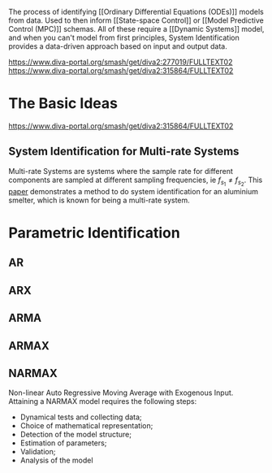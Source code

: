 The process of identifying [[Ordinary Differential Equations (ODEs)]] models from data. Used to then inform [[State-space Control]] or [[Model Predictive Control (MPC)]] schemas. All of these require a [[Dynamic Systems]] model, and when you can't model from first principles, System Identification provides a data-driven approach based on input and output data. 

https://www.diva-portal.org/smash/get/diva2:277019/FULLTEXT02
https://www.diva-portal.org/smash/get/diva2:315864/FULLTEXT02

# The Basic Ideas
https://www.diva-portal.org/smash/get/diva2:315864/FULLTEXT02


## System Identification for Multi-rate Systems 
Multi-rate Systems are systems where the sample rate for different components are sampled at different sampling frequencies, ie $f_{s_1} \neq f_{s_2}$. This [paper](https://www.mic-journal.no/PDF/2014/MIC-2014-3-1.pdf) demonstrates a method to do system identification for an aluminium smelter, which is known for being a multi-rate system. 

# Parametric Identification

## AR

## ARX

## ARMA

## ARMAX

## NARMAX
Non-linear Auto Regressive Moving Average with Exogenous Input. Attaining a NARMAX model requires the following steps:


- Dynamical tests and collecting data;
- Choice of mathematical representation;
- Detection of the model structure;
- Estimation of parameters;
- Validation;
- Analysis of the model

